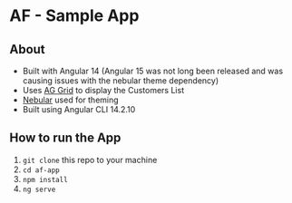 # AF - Sample App

## About

- Built with Angular 14 (Angular 15 was not long been released and was causing issues with the nebular theme dependency)
- Uses [AG Grid](https://www.ag-grid.com) to display the Customers List
- [Nebular](https://akveo.github.io/nebular/) used for theming
- Built using Angular CLI 14.2.10

## How to run the App

1. `git clone` this repo to your machine
2. `cd af-app`
3. `npm install`
4. `ng serve`
